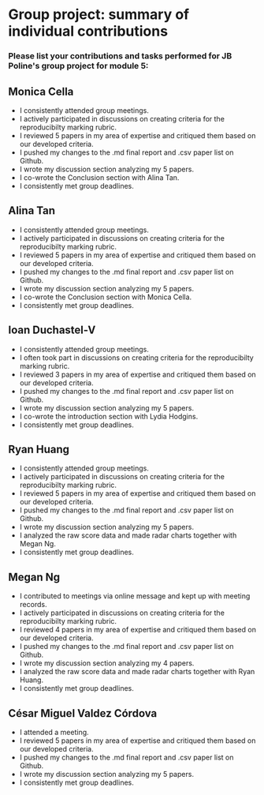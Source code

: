 # Group project: summary of individual contributions

### Please list your contributions and tasks performed for JB Poline's group project for module 5:

## Monica Cella

* I consistently attended group meetings.
* I actively participated in discussions on creating criteria for the reproducibilty marking rubric.
* I reviewed 5 papers in my area of expertise and critiqued them based on our developed criteria.
* I pushed my changes to the .md final report and .csv paper list on Github.
* I wrote my discussion section analyzing my 5 papers.
* I co-wrote the Conclusion section with Alina Tan.
* I consistently met group deadlines. 

## Alina Tan

* I consistently attended group meetings.
* I actively participated in discussions on creating criteria for the reproducibilty marking rubric.
* I reviewed 5 papers in my area of expertise and critiqued them based on our developed criteria.
* I pushed my changes to the .md final report and .csv paper list on Github.
* I wrote my discussion section analyzing my 5 papers.
* I co-wrote the Conclusion section with Monica Cella.
* I consistently met group deadlines. 

## Ioan Duchastel-V

* I consistently attended group meetings.
* I often took part in discussions on creating criteria for the reproducibilty marking rubric.
* I reviewed 3 papers in my area of expertise and critiqued them based on our developed criteria.
* I pushed my changes to the .md final report and .csv paper list on Github.
* I wrote my discussion section analyzing my 5 papers.
* I co-wrote the introduction section with Lydia Hodgins.
* I consistently met group deadlines.

## Ryan Huang

* I consistently attended group meetings.
* I actively participated in discussions on creating criteria for the reproducibilty marking rubric.
* I reviewed 5 papers in my area of expertise and critiqued them based on our developed criteria.
* I pushed my changes to the .md final report and .csv paper list on Github.
* I wrote my discussion section analyzing my 5 papers.
* I analyzed the raw score data and made radar charts together with Megan Ng.
* I consistently met group deadlines.

## Megan Ng

* I contributed to meetings via online message and kept up with meeting records.
* I actively participated in discussions on creating criteria for the reproducibilty marking rubric.
* I reviewed 4 papers in my area of expertise and critiqued them based on our developed criteria.
* I pushed my changes to the .md final report and .csv paper list on Github.
* I wrote my discussion section analyzing my 4 papers.
* I analyzed the raw score data and made radar charts together with Ryan Huang.
* I consistently met group deadlines.

## César Miguel Valdez Córdova
* I attended a meeting.
* I reviewed 5 papers in my area of expertise and critiqued them based on our developed criteria.
* I pushed my changes to the .md final report and .csv paper list on Github.
* I wrote my discussion section analyzing my 5 papers.
* I consistently met group deadlines.

